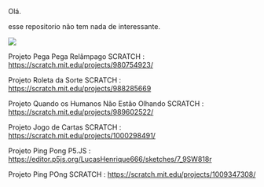 Olá.

esse repositorio não tem nada de interessante.



![](https://media3.giphy.com/media/v1.Y2lkPTc5MGI3NjExOThwdHo2MjdjaXptd2h2ZGFsZjZja3hhcGdjdWs4eTFobHNjZjJoMiZlcD12MV9pbnRlcm5hbF9naWZfYnlfaWQmY3Q9Zw/3oriNYD7Ir0Mpe40us/giphy.gif)


Projeto Pega Pega Relâmpago SCRATCH : https://scratch.mit.edu/projects/980754923/

Projeto Roleta da Sorte SCRATCH : https://scratch.mit.edu/projects/988285669

Projeto Quando os Humanos Não Estão Olhando SCRATCH : https://scratch.mit.edu/projects/989602522/

Projeto Jogo de Cartas SCRATCH : https://scratch.mit.edu/projects/1000298491/

Projeto Ping Pong P5.JS : https://editor.p5js.org/LucasHenrique666/sketches/7_9SW818r

Projeto Ping POng SCRATCH : https://scratch.mit.edu/projects/1009347308/

